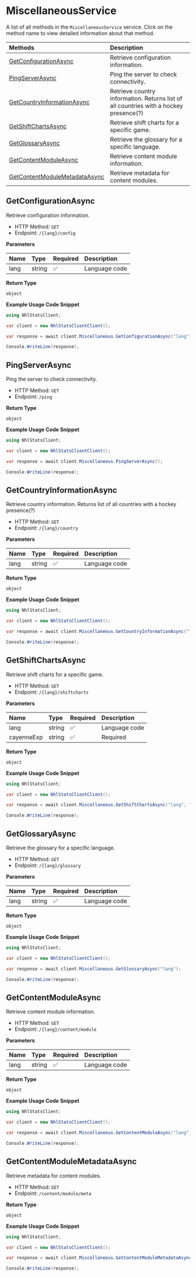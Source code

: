 # MiscellaneousService

A list of all methods in the `MiscellaneousService` service. Click on the method name to view detailed information about that method.

| Methods                                                         | Description                                                                           |
| :-------------------------------------------------------------- | :------------------------------------------------------------------------------------ |
| [GetConfigurationAsync](#getconfigurationasync)                 | Retrieve configuration information.                                                   |
| [PingServerAsync](#pingserverasync)                             | Ping the server to check connectivity.                                                |
| [GetCountryInformationAsync](#getcountryinformationasync)       | Retrieve country information. Returns list of all countries with a hockey presence(?) |
| [GetShiftChartsAsync](#getshiftchartsasync)                     | Retrieve shift charts for a specific game.                                            |
| [GetGlossaryAsync](#getglossaryasync)                           | Retrieve the glossary for a specific language.                                        |
| [GetContentModuleAsync](#getcontentmoduleasync)                 | Retrieve content module information.                                                  |
| [GetContentModuleMetadataAsync](#getcontentmodulemetadataasync) | Retrieve metadata for content modules.                                                |

## GetConfigurationAsync

Retrieve configuration information.

- HTTP Method: `GET`
- Endpoint: `/{lang}/config`

**Parameters**

| Name | Type   | Required | Description   |
| :--- | :----- | :------- | :------------ |
| lang | string | ✅       | Language code |

**Return Type**

`object`

**Example Usage Code Snippet**

```csharp
using NhlStatsClient;

var client = new NhlStatsClientClient();

var response = await client.Miscellaneous.GetConfigurationAsync("lang");

Console.WriteLine(response);
```

## PingServerAsync

Ping the server to check connectivity.

- HTTP Method: `GET`
- Endpoint: `/ping`

**Return Type**

`object`

**Example Usage Code Snippet**

```csharp
using NhlStatsClient;

var client = new NhlStatsClientClient();

var response = await client.Miscellaneous.PingServerAsync();

Console.WriteLine(response);
```

## GetCountryInformationAsync

Retrieve country information. Returns list of all countries with a hockey presence(?)

- HTTP Method: `GET`
- Endpoint: `/{lang}/country`

**Parameters**

| Name | Type   | Required | Description   |
| :--- | :----- | :------- | :------------ |
| lang | string | ✅       | Language code |

**Return Type**

`object`

**Example Usage Code Snippet**

```csharp
using NhlStatsClient;

var client = new NhlStatsClientClient();

var response = await client.Miscellaneous.GetCountryInformationAsync("lang");

Console.WriteLine(response);
```

## GetShiftChartsAsync

Retrieve shift charts for a specific game.

- HTTP Method: `GET`
- Endpoint: `/{lang}/shiftcharts`

**Parameters**

| Name       | Type   | Required | Description   |
| :--------- | :----- | :------- | :------------ |
| lang       | string | ✅       | Language code |
| cayenneExp | string | ✅       | Required      |

**Return Type**

`object`

**Example Usage Code Snippet**

```csharp
using NhlStatsClient;

var client = new NhlStatsClientClient();

var response = await client.Miscellaneous.GetShiftChartsAsync("lang", "cayenneExp");

Console.WriteLine(response);
```

## GetGlossaryAsync

Retrieve the glossary for a specific language.

- HTTP Method: `GET`
- Endpoint: `/{lang}/glossary`

**Parameters**

| Name | Type   | Required | Description   |
| :--- | :----- | :------- | :------------ |
| lang | string | ✅       | Language code |

**Return Type**

`object`

**Example Usage Code Snippet**

```csharp
using NhlStatsClient;

var client = new NhlStatsClientClient();

var response = await client.Miscellaneous.GetGlossaryAsync("lang");

Console.WriteLine(response);
```

## GetContentModuleAsync

Retrieve content module information.

- HTTP Method: `GET`
- Endpoint: `/{lang}/content/module`

**Parameters**

| Name | Type   | Required | Description   |
| :--- | :----- | :------- | :------------ |
| lang | string | ✅       | Language code |

**Return Type**

`object`

**Example Usage Code Snippet**

```csharp
using NhlStatsClient;

var client = new NhlStatsClientClient();

var response = await client.Miscellaneous.GetContentModuleAsync("lang");

Console.WriteLine(response);
```

## GetContentModuleMetadataAsync

Retrieve metadata for content modules.

- HTTP Method: `GET`
- Endpoint: `/content/module/meta`

**Return Type**

`object`

**Example Usage Code Snippet**

```csharp
using NhlStatsClient;

var client = new NhlStatsClientClient();

var response = await client.Miscellaneous.GetContentModuleMetadataAsync();

Console.WriteLine(response);
```
